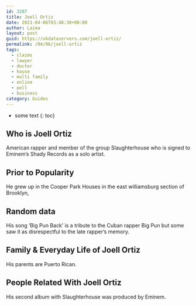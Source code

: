 ```yaml
---
id: 3207
title: Joell Ortiz
date: 2021-04-06T03:48:30+00:00
author: Laima
layout: post
guid: https://ukdataservers.com/joell-ortiz/
permalink: /04/06/joell-ortiz
tags:
  - claims
  - lawyer
  - doctor
  - house
  - multi family
  - online
  - poll
  - business
category: Guides
---
```


* some text
{: toc}


## Who is Joell Ortiz
                  
                  
                  
American rapper and member of the group Slaughterhouse who is signed to Eminem&#8217;s Shady Records as a solo artist.
                  
              
            
              
            
                
                
                
## Prior to Popularity
                  
                  
                  
He grew up in the Cooper Park Houses in the east williamsburg section of Brooklyn,
                  
              
            
              
            
                
                
                
## Random data
                  
                  
                  
His song &#8216;Big Pun Back&#8217; is a tribute to the Cuban rapper Big Pun but some saw it as disrespectful to the late rapper&#8217;s memory.
                  
              
            
              
            
                
                
                
## Family & Everyday Life of Joell Ortiz
                  
                  
                  
His parents are Puerto Rican.
                  
              
            
              
            
                
                
                
## People Related With Joell Ortiz
                  
                  
                  
His second album with Slaughterhouse was produced by Eminem.
                  
              
            
              
            
                
              
            
              
              
            
            
              
            
          
          
          